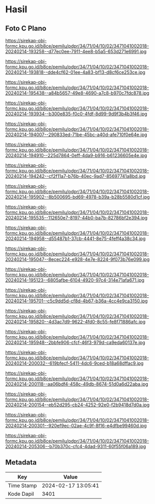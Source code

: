 # Hasil

## Foto C Plano

https://sirekap-obj-formc.kpu.go.id/b8ce/pemilu/pdpr/34/71/04/10/02/3471041002018-20240214-193258--d77ec0ee-7911-4ee8-b5a5-653d271e6991.jpg

https://sirekap-obj-formc.kpu.go.id/b8ce/pemilu/pdpr/34/71/04/10/02/3471041002018-20240214-193818--dde4cf62-01ee-4a83-bf13-d8cf6ce253ce.jpg

https://sirekap-obj-formc.kpu.go.id/b8ce/pemilu/pdpr/34/71/04/10/02/3471041002018-20240214-195438--a84b5657-49e8-4690-a7c8-b970c7fdc878.jpg

https://sirekap-obj-formc.kpu.go.id/b8ce/pemilu/pdpr/34/71/04/10/02/3471041002018-20240214-193934--b300e835-f0c0-4fdf-8d99-9d9f3b4b3f46.jpg

https://sirekap-obj-formc.kpu.go.id/b8ce/pemilu/pdpr/34/71/04/10/02/3471041002018-20240214-194007--290833ed-71be-45bc-a40d-afe710f0e64e.jpg

https://sirekap-obj-formc.kpu.go.id/b8ce/pemilu/pdpr/34/71/04/10/02/3471041002018-20240214-194910--225d7864-0eff-4da9-b916-b61236605e4e.jpg

https://sirekap-obj-formc.kpu.go.id/b8ce/pemilu/pdpr/34/71/04/10/02/3471041002018-20240214-194242--cf2f11a7-b76b-40ec-9ad7-85697741a8bd.jpg

https://sirekap-obj-formc.kpu.go.id/b8ce/pemilu/pdpr/34/71/04/10/02/3471041002018-20240214-195902--8b500695-bd69-4978-b39a-b28b5580d1cf.jpg

https://sirekap-obj-formc.kpu.go.id/b8ce/pemilu/pdpr/34/71/04/10/02/3471041002018-20240214-195535--112650e7-8197-44b0-ba7b-82786bf2e394.jpg

https://sirekap-obj-formc.kpu.go.id/b8ce/pemilu/pdpr/34/71/04/10/02/3471041002018-20240214-194958--d55487b1-37cb-4441-8e75-4feff4a38c34.jpg

https://sirekap-obj-formc.kpu.go.id/b8ce/pemilu/pdpr/34/71/04/10/02/3471041002018-20240214-195047--8ecec224-e928-4e7e-8224-9f073b76e099.jpg

https://sirekap-obj-formc.kpu.go.id/b8ce/pemilu/pdpr/34/71/04/10/02/3471041002018-20240214-195123--6805afbe-6104-4920-97c4-314e71afa671.jpg

https://sirekap-obj-formc.kpu.go.id/b8ce/pemilu/pdpr/34/71/04/10/02/3471041002018-20240214-195701--c5c9dd5d-cf8d-4b67-b36a-4cc4e9ca3150.jpg

https://sirekap-obj-formc.kpu.go.id/b8ce/pemilu/pdpr/34/71/04/10/02/3471041002018-20240214-195820--4d3ac7d9-9622-4fd0-8c55-fe8f71886afc.jpg

https://sirekap-obj-formc.kpu.go.id/b8ce/pemilu/pdpr/34/71/04/10/02/3471041002018-20240214-195948--2bbfe906-cfcf-46f3-979d-ca9eda60137e.jpg

https://sirekap-obj-formc.kpu.go.id/b8ce/pemilu/pdpr/34/71/04/10/02/3471041002018-20240214-200032--619bfecf-5411-4dc6-9ced-b18a68dffac9.jpg

https://sirekap-obj-formc.kpu.go.id/b8ce/pemilu/pdpr/34/71/04/10/02/3471041002018-20240214-200118--aa06bdf4-458c-49db-8674-51d0a6d22aba.jpg

https://sirekap-obj-formc.kpu.go.id/b8ce/pemilu/pdpr/34/71/04/10/02/3471041002018-20240214-200154--eb52d295-cb24-4252-92e0-f2b9418d7d0a.jpg

https://sirekap-obj-formc.kpu.go.id/b8ce/pemilu/pdpr/34/71/04/10/02/3471041002018-20240214-200301--920ef9ec-02ae-4c9f-8f16-e4dfbe99460d.jpg

https://sirekap-obj-formc.kpu.go.id/b8ce/pemilu/pdpr/34/71/04/10/02/3471041002018-20240214-205306--b70b370c-cfc4-4dad-9311-60f55f06a189.jpg


## Metadata

| Key        | Value               |
| ---------- | ------------------- |
| Time Stamp | 2024-02-17 13:05:41 |
| Kode Dapil | 3401                |



